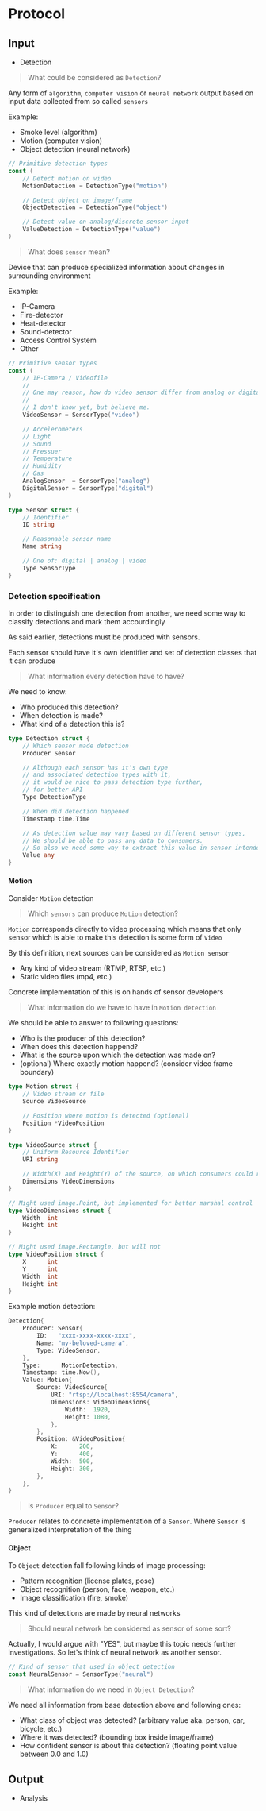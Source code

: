 # Protocol

## Input

- Detection

> What could be considered as `Detection`?

Any form of `algorithm`, `computer vision` or `neural network` output based on
input data collected from so called `sensors`

Example:

- Smoke level (algorithm)
- Motion (computer vision)
- Object detection (neural network)

```go
// Primitive detection types
const (
	// Detect motion on video
	MotionDetection = DetectionType("motion")

	// Detect object on image/frame
	ObjectDetection = DetectionType("object")

	// Detect value on analog/discrete sensor input
	ValueDetection = DetectionType("value")
)
```

> What does `sensor` mean?

Device that can produce specialized information about changes in surrounding environment

Example:

- IP-Camera
- Fire-detector
- Heat-detector
- Sound-detector
- Access Control System
- Other


```go
// Primitive sensor types
const (
	// IP-Camera / Videofile
	//
	// One may reason, how do video sensor differ from analog or digital?
	//
	// I don't know yet, but believe me.
	VideoSensor = SensorType("video")

	// Accelerometers
	// Light
	// Sound
	// Pressuer
	// Temperature
	// Humidity
	// Gas
	AnalogSensor  = SensorType("analog")
	DigitalSensor = SensorType("digital")
)
```

```go
type Sensor struct {
	// Identifier
	ID string

	// Reasonable sensor name
	Name string

	// One of: digital | analog | video
	Type SensorType
}
```

### Detection specification

In order to distinguish one detection from another, we need some way to classify detections and mark them accourdingly

As said earlier, detections must be produced with sensors.

Each sensor should have it's own identifier and set of detection classes that it can produce

> What information every detection have to have?

We need to know:

- Who produced this detection?
- When detection is made?
- What kind of a detection this is?

```go
type Detection struct {
	// Which sensor made detection
	Producer Sensor

	// Although each sensor has it's own type
	// and associated detection types with it,
	// it would be nice to pass detection type further,
	// for better API
	Type DetectionType

	// When did detection happened
	Timestamp time.Time

	// As detection value may vary based on different sensor types,
	// We should be able to pass any data to consumers.
	// So also we need some way to extract this value in sensor intended way.
	Value any
}
```


#### Motion

Consider `Motion` detection

> Which `sensors` can produce `Motion` detection?

`Motion` corresponds directly to video processing which means 
that only sensor which is able to make this detection is some form of `Video`

By this definition, next sources can be considered as `Motion sensor`

- Any kind of video stream (RTMP, RTSP, etc.)
- Static video files (mp4, etc.)

Concrete implementation of this is on hands of sensor developers

> What information do we have to have in `Motion detection`

We should be able to answer to following questions:

- Who is the producer of this detection?
- When does this detection happend?
- What is the source upon which the detection was made on?
- (optional) Where exactly motion happend? (consider video frame boundary)

```go
type Motion struct {
	// Video stream or file
	Source VideoSource

	// Position where motion is detected (optional)
	Position *VideoPosition
}

type VideoSource struct {
	// Uniform Resource Identifier
	URI string

	// Width(X) and Height(Y) of the source, on which consumers could rely on
	Dimensions VideoDimensions
}

// Might used image.Point, but implemented for better marshal control
type VideoDimensions struct {
	Width  int
	Height int
}

// Might used image.Rectangle, but will not
type VideoPosition struct {
	X      int
	Y      int
	Width  int
	Height int
}
```

Example motion detection:

```go
Detection{
    Producer: Sensor{
        ID:   "xxxx-xxxx-xxxx-xxxx",
        Name: "my-beloved-camera",
        Type: VideoSensor,
    },
    Type:      MotionDetection,
    Timestamp: time.Now(),
    Value: Motion{
        Source: VideoSource{
            URI: "rtsp://localhost:8554/camera",
            Dimensions: VideoDimensions{
                Width:  1920,
                Height: 1080,
            },
        },
        Position: &VideoPosition{
            X:      200,
            Y:      400,
            Width:  500,
            Height: 300,
        },
    },
}
```

> Is `Producer` equal to `Sensor`?

`Producer` relates to concrete implementation of a `Sensor`.
Where `Sensor` is generalized interpretation of the thing

#### Object

To `Object` detection fall following kinds of image processing:

- Pattern recognition (license plates, pose)
- Object recognition (person, face, weapon, etc.)
- Image classification (fire, smoke)

This kind of detections are made by neural networks

> Should neural network be considered as sensor of some sort?

Actually, I would argue with "YES", but maybe this topic needs further investigations. So let's think of neural network as another sensor.

```go
// Kind of sensor that used in object detection
const NeuralSensor = SensorType("neural")
```

> What information do we need in `Object Detection`?

We need all information from base detection above and following ones:

- What class of object was detected? (arbitrary value aka. person, car, bicycle, etc.)
- Where it was detected? (bounding box inside image/frame)
- How confident sensor is about this detection? (floating point value between 0.0 and 1.0)



## Output

- Analysis
